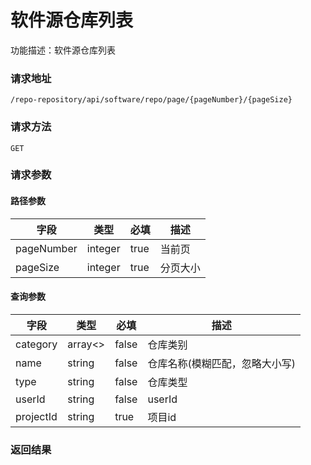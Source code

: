 # 软件源仓库列表
功能描述：软件源仓库列表

### 请求地址
```
/repo-repository/api/software/repo/page/{pageNumber}/{pageSize}
```

### 请求方法
`GET`
### 请求参数
#### 路径参数

| 字段 | 类型 | 必填 | 描述 |
| -------- | -------- | -------- | -------- |
| pageNumber     | integer   | true       | 当前页 |
| pageSize     | integer   | true       | 分页大小 |

#### 查询参数

| 字段 | 类型 | 必填 | 描述 |
| -------- | -------- | -------- | -------- |
| category     | array<>   | false       | 仓库类别 |
| name     | string   | false       | 仓库名称(模糊匹配，忽略大小写) |
| type     | string   | false       | 仓库类型 |
| userId     | string   | false       | userId |
| projectId     | string   | true       | 项目id |



### 返回结果

